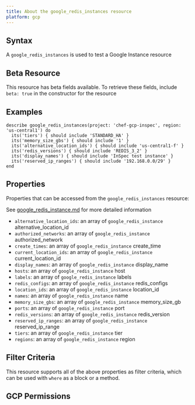 ```yaml
---
title: About the google_redis_instances resource
platform: gcp
---
```


## Syntax
A `google_redis_instances` is used to test a Google Instance resource


## Beta Resource
This resource has beta fields available. To retrieve these fields, include `beta: true` in the constructor for the resource

## Examples
```
describe google_redis_instances(project: 'chef-gcp-inspec', region: 'us-central1') do
  its('tiers') { should include 'STANDARD_HA' }
  its('memory_size_gbs') { should include '1' }
  its('alternative_location_ids') { should include 'us-central1-f' }
  its('redis_versions') { should include 'REDIS_3_2' }
  its('display_names') { should include 'InSpec test instance' }
  its('reserved_ip_ranges') { should include '192.168.0.0/29' }
end
```

## Properties
Properties that can be accessed from the `google_redis_instances` resource:

See [google_redis_instance.md](google_redis_instance.md) for more detailed information
  * `alternative_location_ids`: an array of `google_redis_instance` alternative_location_id
  * `authorized_networks`: an array of `google_redis_instance` authorized_network
  * `create_times`: an array of `google_redis_instance` create_time
  * `current_location_ids`: an array of `google_redis_instance` current_location_id
  * `display_names`: an array of `google_redis_instance` display_name
  * `hosts`: an array of `google_redis_instance` host
  * `labels`: an array of `google_redis_instance` labels
  * `redis_configs`: an array of `google_redis_instance` redis_configs
  * `location_ids`: an array of `google_redis_instance` location_id
  * `names`: an array of `google_redis_instance` name
  * `memory_size_gbs`: an array of `google_redis_instance` memory_size_gb
  * `ports`: an array of `google_redis_instance` port
  * `redis_versions`: an array of `google_redis_instance` redis_version
  * `reserved_ip_ranges`: an array of `google_redis_instance` reserved_ip_range
  * `tiers`: an array of `google_redis_instance` tier
  * `regions`: an array of `google_redis_instance` region

## Filter Criteria
This resource supports all of the above properties as filter criteria, which can be used
with `where` as a block or a method.

## GCP Permissions
